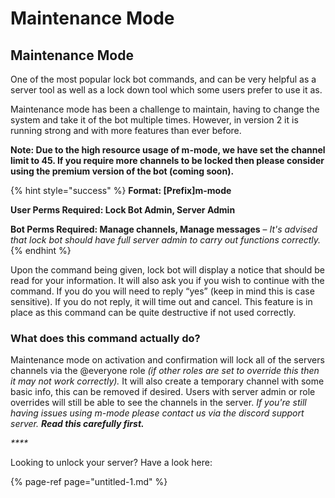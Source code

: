 # Maintenance Mode

## Maintenance Mode

One of the most popular lock bot commands, and can be very helpful as a server tool as well as a lock down tool which some users prefer to use it as.

Maintenance mode has been a challenge to maintain, having to change the system and take it of the bot multiple times. However, in version 2 it is running strong and with more features than ever before.

**Note: Due to the high resource usage of m-mode, we have set the channel limit to 45. If you require more channels to be locked then please consider using the premium version of the bot \(coming soon\).**

{% hint style="success" %}
**Format: \[Prefix\]m-mode**

**User Perms Required: Lock Bot Admin, Server Admin**

**Bot Perms Required: Manage channels, Manage messages** – _It's advised that lock bot should have full server admin to carry out functions correctly._
{% endhint %}

Upon the command being given, lock bot will display a notice that should be read for your information. It will also ask you if you wish to continue with the command. If you do you will need to reply “yes” \(keep in mind this is case sensitive\). If you do not reply, it will time out and cancel. This feature is in place as this command can be quite destructive if not used correctly.

### What does this command actually do?

Maintenance mode on activation and confirmation will lock all of the servers channels via the @everyone role _\(if other roles are set to override this then it may not work correctly\)._ It will also create a temporary channel with some basic info, this can be removed if desired. Users with server admin or role overrides will still be able to see the channels in the server. _If you're still having issues using m-mode please contact us via the discord support server. **Read this carefully first.**_

_\*\*\*\*_

Looking to unlock your server? Have a look here:

{% page-ref page="untitled-1.md" %}

